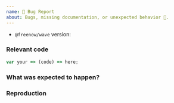 ```yaml
---
name: 🐛 Bug Report
about: Bugs, missing documentation, or unexpected behavior 🤔.
---
```


<!--

* Please fill out this template with all the relevant information so we can
  understand what's going on and fix the issue. We appreciate bugs filed and PRs
  submitted!

-->

-   `@freenow/wave` version:

### Relevant code

```js
var your => (code) => here;
```

### What was expected to happen?

<!-- Please describe why the current behavior is a problem -->

### Reproduction

<!--
If you can, try to reproduce the issue in a Codesandbox. You can fork the one
here: https://codesandbox.io/s/wave-playground-w7cf3 (make sure to use latest Wave version)
-->

